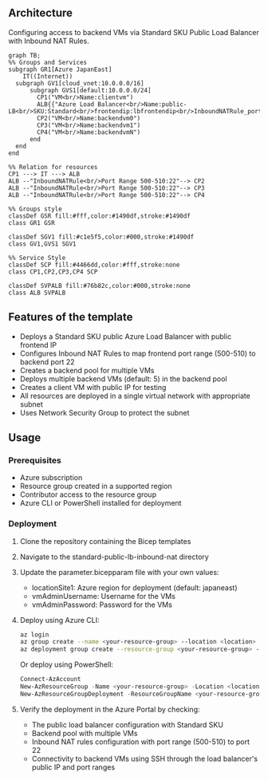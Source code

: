 ## Architecture
Configuring access to backend VMs via Standard SKU Public Load Balancer with Inbound NAT Rules.

```mermaid
graph TB;
%% Groups and Services
subgraph GR1[Azure JapanEast]
    IT((Internet))
  subgraph GV1[cloud_vnet:10.0.0.0/16]
      subgraph GVS1[default:10.0.0.0/24]
        CP1("VM<br/>Name:clientvm")
        ALB{{"Azure Load Balancer<br/>Name:public-LB<br/>SKU:Standard<br/>frontendip:lbfrontendip<br/>InboundNATRule_portRangeStart:500<br/>InboundNATRule_portRangeEnd:510<br/>InboundNATRule_backendPort:22<br/>InboundNATRule_protocol:TCP"}}
        CP2("VM<br/>Name:backendvm0")
        CP3("VM<br/>Name:backendvm1")
        CP4("VM<br/>Name:backendvmN")
      end
  end
end

%% Relation for resources
CP1 ---> IT ---> ALB
ALB --"InboundNATRule<br/>Port Range 500-510:22"--> CP2
ALB --"InboundNATRule<br/>Port Range 500-510:22"--> CP3
ALB --"InboundNATRule<br/>Port Range 500-510:22"--> CP4

%% Groups style
classDef GSR fill:#fff,color:#1490df,stroke:#1490df
class GR1 GSR

classDef SGV1 fill:#c1e5f5,color:#000,stroke:#1490df
class GV1,GVS1 SGV1

%% Service Style
classDef SCP fill:#4466dd,color:#fff,stroke:none
class CP1,CP2,CP3,CP4 SCP

classDef SVPALB fill:#76b82c,color:#000,stroke:none
class ALB SVPALB

```

## Features of the template

- Deploys a Standard SKU public Azure Load Balancer with public frontend IP
- Configures Inbound NAT Rules to map frontend port range (500-510) to backend port 22
- Creates a backend pool for multiple VMs
- Deploys multiple backend VMs (default: 5) in the backend pool
- Creates a client VM with public IP for testing
- All resources are deployed in a single virtual network with appropriate subnet
- Uses Network Security Group to protect the subnet

## Usage

### Prerequisites
- Azure subscription
- Resource group created in a supported region
- Contributor access to the resource group
- Azure CLI or PowerShell installed for deployment

### Deployment

1. Clone the repository containing the Bicep templates
2. Navigate to the standard-public-lb-inbound-nat directory
3. Update the parameter.bicepparam file with your own values:
   - locationSite1: Azure region for deployment (default: japaneast)
   - vmAdminUsername: Username for the VMs
   - vmAdminPassword: Password for the VMs

4. Deploy using Azure CLI:
   ```bash
   az login
   az group create --name <your-resource-group> --location <location>
   az deployment group create --resource-group <your-resource-group> --template-file main.bicep --parameters parameter.bicepparam
   ```

   Or deploy using PowerShell:
   ```powershell
   Connect-AzAccount
   New-AzResourceGroup -Name <your-resource-group> -Location <location>
   New-AzResourceGroupDeployment -ResourceGroupName <your-resource-group> -TemplateFile main.bicep -TemplateParameterFile parameter.bicepparam
   ```

5. Verify the deployment in the Azure Portal by checking:
   - The public load balancer configuration with Standard SKU
   - Backend pool with multiple VMs
   - Inbound NAT rules configuration with port range (500-510) to port 22
   - Connectivity to backend VMs using SSH through the load balancer's public IP and port ranges